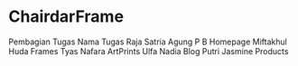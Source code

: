 # ChairdarFrame

Pembagian Tugas
Nama                        Tugas 
Raja Satria Agung P B       Homepage
Miftakhul Huda              Frames
Tyas Nafara                 ArtPrints
Ulfa Nadia                  Blog
Putri Jasmine               Products